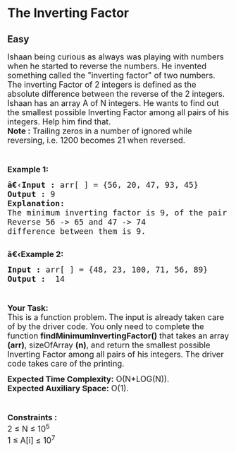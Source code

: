 # The Inverting Factor
## Easy
<div class="problems_problem_content__Xm_eO"><p><span style="font-size:18px">Ishaan being curious as always was playing with numbers when he started to reverse the numbers. He invented something called the "inverting factor" of two numbers.<br>
The inverting Factor of 2 integers is defined as the absolute difference between the reverse of the 2 integers.<br>
Ishaan has an array A of N integers. He wants to find out the smallest possible Inverting Factor among all pairs of his integers. Help him find that.<br>
<strong>Note :</strong> Trailing zeros in a number of ignored while reversing, i.e. 1200 becomes 21 when reversed.</span></p>

<p>&nbsp;</p>

<p><span style="font-size:18px"><strong>Example 1:</strong></span></p>

<pre><span style="font-size:18px"><strong>â€‹Input :</strong> arr[ ] = {56, 20, 47, 93, 45}
<strong>Output :</strong> 9
<strong>Explanation:</strong>
The minimum inverting factor is 9, of the pair (56,47)
Reverse 56 -&gt; 65 and 47 -&gt; 74
difference between them is 9.
</span></pre>

<p><br>
<span style="font-size:18px"><strong>â€‹Example 2:</strong></span></p>

<pre><span style="font-size:18px"><strong>Input :</strong> arr[ ] = {48, 23, 100, 71, 56, 89} <strong>
Output :</strong>  14 </span></pre>

<p>&nbsp;</p>

<p><span style="font-size:18px"><strong>Your Task:</strong><br>
This is a function problem. The input is already taken care of by the driver code. You only need to complete the function <strong>findMinimumInvertingFactor()</strong> that takes an array <strong>(arr)</strong>, sizeOfArray <strong>(n)</strong>, and return the smallest possible Inverting Factor among all pairs of his integers. The driver code takes care of the printing.</span></p>

<p><span style="font-size:18px"><strong>Expected Time Complexity:</strong>&nbsp;O(N*LOG(N)).<br>
<strong>Expected Auxiliary Space:</strong>&nbsp;O(1).</span></p>

<p>&nbsp;</p>

<p><span style="font-size:18px"><strong>Constraints :&nbsp;</strong><br>
2 ≤ N ≤ 10<sup>5</sup><br>
1 ≤ A[i] ≤ 10<sup>7</sup></span></p>
</div>